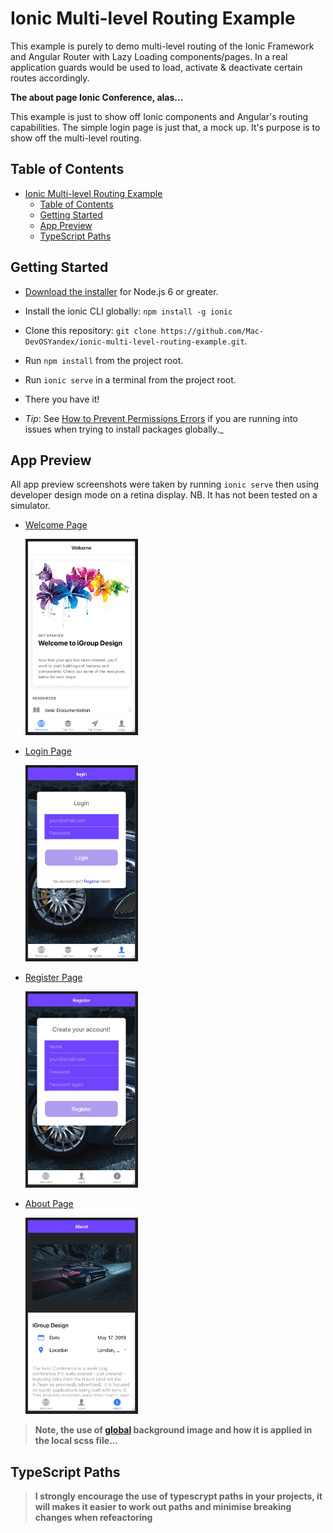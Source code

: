 # Ionic Multi-level Routing Example

This example is purely to demo multi-level routing of the Ionic Framework and Angular Router with Lazy Loading components/pages. In a real application guards would be used to load, activate & deactivate certain routes accordingly.

**The about page Ionic Conference, alas...**

This example is just to show off Ionic components and Angular's routing capabilities. The simple login page is just that, a mock up. It's purpose is to show off the multi-level routing.

## Table of Contents

- [Ionic Multi-level Routing Example](#ionic-multi-level-routing-example)
  - [Table of Contents](#table-of-contents)
  - [Getting Started](#getting-started)
  - [App Preview](#app-preview)
  - [TypeScript Paths](#typescript-paths)

## Getting Started

-   [Download the installer](https://nodejs.org/) for Node.js 6 or greater.
-   Install the ionic CLI globally: `npm install -g ionic`
-   Clone this repository: `git clone https://github.com/Mac-DevOSYandex/ionic-multi-level-routing-example.git`.
-   Run `npm install` from the project root.
-   Run `ionic serve` in a terminal from the project root.
-   There you have it!

-   <i>Tip</i>: See [How to Prevent Permissions Errors](https://docs.npmjs.com/getting-started/fixing-npm-permissions) if you are running into issues when trying to install packages globally.\_

## App Preview

All app preview screenshots were taken by running `ionic serve` then using developer design mode on a retina display.
NB. It has not been tested on a simulator.

-   [Welcome Page](/src/assets/scrnsht/welcome.jpg)

    <img src="./src/assets/scrnsht/welcome.jpg" width="180" alt="Welcome">

-   [Login Page](/src/assets/scrnsht/login.jpg)

    <img src="./src/assets/scrnsht/login.jpg" width="180"  alt="Welcome">

-   [Register Page](/src/assets/scrnsht/register.jpg)

    <img src="./src/assets/scrnsht/register.jpg" width="180"  alt="Welcome">

*   [About Page](/src/assets/scrnsht/AboutPage.jpg)

    <img src="./src/assets/scrnsht/AboutPage.jpg" width="180"  alt="About">

> **<b>Note</b>, the use of [global](/src/global.scss) background image and how it is applied in the local scss file...**

## TypeScript Paths

> **I strongly encourage the use of typescrypt paths in your projects, it will makes it easier to work out paths and minimise breaking changes when refeactoring**
